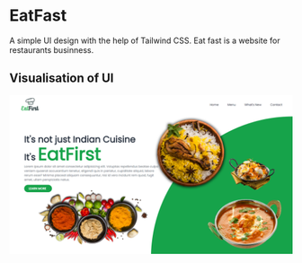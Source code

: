# EatFast
A simple UI design with the help of Tailwind CSS. Eat fast is a website for restaurants businness.
## Visualisation of UI
![alt text](https://raw.githubusercontent.com/bot-alert/EatFast/main/img/preview.png)

